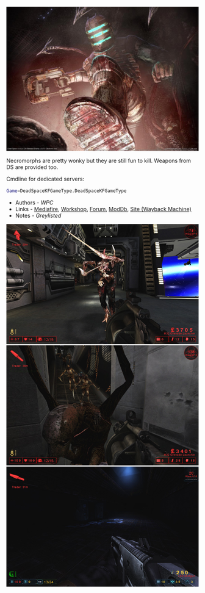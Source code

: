 ![IMG](./media/ds.png)

Necromorphs are pretty wonky but they are still fun to kill. Weapons from DS are provided too.

Cmdline for dedicated servers:

```bash
Game=DeadSpaceKFGameType.DeadSpaceKFGameType
```

* Authors - *WPC*
* Links - [Mediafire](<https://www.mediafire.com/download/rzf46moc11rk3wk/DeadSpaceV2.zip>), [Workshop](<https://steamcommunity.com/workshop/filedetails/?id=98337050>), [Forum](<https://forums.tripwireinteractive.com/index.php?threads/dead-space-mod-back-from-the-dead.89700/>), [ModDb](<https://www.moddb.com/mods/kf-dead-space>), [Site (Wayback Machine)](<https://web.archive.org/web/*/http://www.mostimpressive.nl/DeadSpace/>)
* Notes - *Greylisted*

![IMG](./images/ds_1.jpeg)
![IMG](./images/ds_2.jpeg)
![IMG](./images/ds_3.jpeg)
